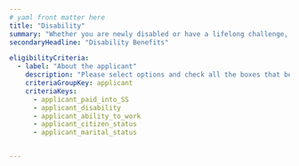```yaml
---
# yaml front matter here
title: "Disability"
summary: "Whether you are newly disabled or have a lifelong challenge, assistance may be available, including financial help."
secondaryHeadline: "Disability Benefits"

eligibilityCriteria:
  - label: "About the applicant"
    description: "Please select options and check all the boxes that best describe you (the person who will be applying for benefits)."
    criteriaGroupKey: applicant
    criteriaKeys:
      - applicant_paid_into_SS
      - applicant_disability
      - applicant_ability_to_work
      - applicant_citizen_status
      - applicant_marital_status


---
```


